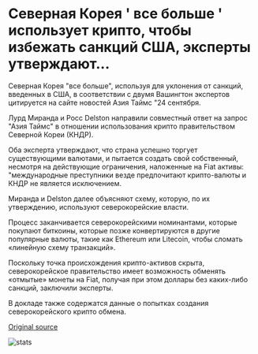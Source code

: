 # Северная Корея ' все больше ' использует крипто, чтобы избежать санкций США, эксперты утверждают...

Северная Корея "все больше", используя для уклонения от санкций, введенных в США, в соответствии с двумя Вашингтон экспертов цитируется на сайте новостей Азия Таймс "24 сентября.

Лурд Миранда и Росс Delston направили совместный ответ на запрос "Азия Таймс" в отношении использования крипто правительством Северной Кореи (КНДР).

Оба эксперта утверждают, что страна успешно торгует существующими валютами, и пытается создать свой собственный, несмотря на действующие ограничения, наложенные на Fiat активы: "международные преступники везде предпочитают крипто-валюты и КНДР не является исключением.

Миранда и Delston далее объясняют схему, которую, по их утверждению, используют северокорейские власти.

Процесс заканчивается северокорейскими номинантами, которые покупают биткоины, которые позже конвертируются в другие популярные валюты, такие как Ethereum или Litecoin, чтобы сломать «линейную схему транзакций».

Поскольку точка происхождения крипто-активов скрыта, северокорейское правительство имеет возможность обменять «отмытые» монеты на Fiat, получая при этом доллары без каких-либо санкций, заключили эксперты.

В докладе также содержатся данные о попытках создания северокорейского крипто обмена.

[Original source](https://cointelegraph.com/news/north-korea-increasingly-uses-crypto-to-avoid-us-sanctions-experts-claim)

![stats](https://c.statcounter.com/11760860/0/a89fa40b/1/ "stats")